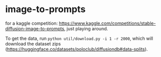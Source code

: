 # image-to-prompts
for a kaggle competition: https://www.kaggle.com/competitions/stable-diffusion-image-to-prompts, just playing around.

To get the data, run `python util/download.py -i 1 -r 2000`, which will download the dataset zips (https://huggingface.co/datasets/poloclub/diffusiondb#data-splits).
